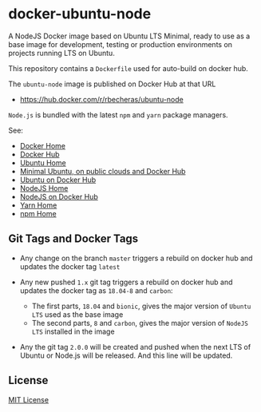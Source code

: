 # docker-ubuntu-node

A NodeJS Docker image based on Ubuntu LTS Minimal, ready to use as a base image for development, testing or production environments on projects running LTS on Ubuntu.

This repository contains a `Dockerfile` used for auto-build on docker hub.

The `ubuntu-node` image is published on Docker Hub at that URL

* https://hub.docker.com/r/rbecheras/ubuntu-node

`Node.js` is bundled with the latest `npm` and `yarn` package managers.

See:

* [Docker Home](https://www.docker.com)
* [Docker Hub](https://hub.docker.com)
* [Ubuntu Home](https://www.ubuntu.com)
* [Minimal Ubuntu, on public clouds and Docker Hub](https://blog.ubuntu.com/2018/07/09/minimal-ubuntu-released)
* [Ubuntu on Docker Hub](https://hub.docker.com/_/ubuntu/)
* [NodeJS Home](https://nodejs.org)
* [NodeJS on Docker Hub](https://hub.docker.com/_/node/)
* [Yarn Home](https://yarnpkg.com)
* [npm Home](https://www.npmjs.com)

## Git Tags and Docker Tags

- Any change on the branch `master` triggers a rebuild on docker hub and updates the docker tag `latest`
- Any new pushed `1.x` git tag triggers a rebuild on docker hub and updates the docker tag as `18.04-8` and `carbon`:
    * The first parts, `18.04` and `bionic`, gives the major version of `Ubuntu LTS` used as the base image
    * The second parts, `8` and `carbon`, gives the major version of `NodeJS LTS` installed in the image


- Any the git tag `2.0.0` will be created and pushed when the next LTS of Ubuntu or Node.js will be released. And this line will be updated.

## License

[MIT License](LICENSE)
